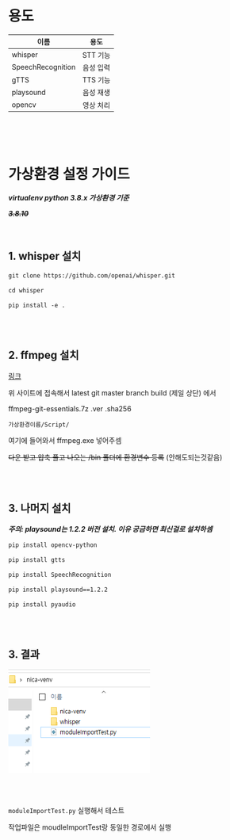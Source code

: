 # 용도

| <center> 이름 </center> | <center> 용도 </center> |
|:---|:---:|
| whisper | STT 기능 |
| SpeechRecognition | 음성 입력 |
| gTTS | TTS 기능 |
| playsound | 음성 재생 |
| opencv | 영상 처리 |


<br><br><br>

# 가상환경 설정 가이드

***virtualenv python 3.8.x 가상환경 기준*** 

~~***3.8.10***~~

<br>

## 1. whisper 설치


```
git clone https://github.com/openai/whisper.git
```

```
cd whisper
```
```
pip install -e .
```

<br><br>

## 2. ffmpeg 설치

[링크](https://www.gyan.dev/ffmpeg/builds/)

위 사이트에 접속해서 latest git master branch build (제일 상단) 에서

ffmpeg-git-essentials.7z
.ver .sha256

```
가상환경이름/Script/
```
여기에 들어와서 ffmpeg.exe 넣어주셈

~~다운 받고 압축 풀고 나오는 /bin 폴더에 환경변수 등록~~ (안해도되는것같음)


<br><br>

## 3. 나머지 설치

***주의: playsound는 1.2.2 버전 설치. 이유 궁금하면 최신걸로 설치하셈***

```
pip install opencv-python
```

```
pip install gtts
```

```
pip install SpeechRecognition
```

```
pip install playsound==1.2.2
```

```
pip install pyaudio
```

<br><br>

## 3. 결과

![result.png](result.png)

<br><br>

``moduleImportTest.py`` 실행해서 테스트

작업파일은 moudleImportTest랑 동일한 경로에서 실행
